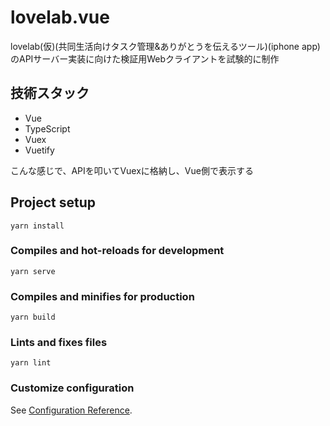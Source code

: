 # lovelab.vue

lovelab(仮)(共同生活向けタスク管理&ありがとうを伝えるツール)(iphone app)のAPIサーバー実装に向けた検証用Webクライアントを試験的に制作

## 技術スタック

- Vue
- TypeScript
- Vuex
- Vuetify

こんな感じで、APIを叩いてVuexに格納し、Vue側で表示する

## Project setup
```
yarn install
```

### Compiles and hot-reloads for development
```
yarn serve
```

### Compiles and minifies for production
```
yarn build
```

### Lints and fixes files
```
yarn lint
```

### Customize configuration
See [Configuration Reference](https://cli.vuejs.org/config/).
